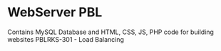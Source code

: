 # WebServer PBL
Contains MySQL Database and HTML, CSS, JS, PHP code for building websites PBLRKS-301 - Load Balancing
